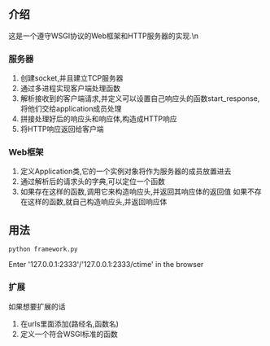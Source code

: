 ## 介绍
这是一个遵守WSGI协议的Web框架和HTTP服务器的实现.\n
### 服务器
1. 创建socket,并且建立TCP服务器
2. 通过多进程实现客户端处理函数
3. 解析接收到的客户端请求,并定义可以设置自己响应头的函数start_response,将他们交给application成员处理
4. 拼接处理好后的响应头和响应体,构造成HTTP响应
5. 将HTTP响应返回给客户端
### Web框架
1. 定义Application类,它的一个实例对象将作为服务器的成员放置进去
2. 通过解析后的请求头的字典,可以定位一个函数
3. 如果存在这样的函数,调用它来构造响应头,并返回其响应体的返回值
   如果不存在这样的函数,就自己构造响应头,并返回响应体
## 用法
```
python framework.py
```
Enter '127.0.0.1:2333'/'127.0.0.1:2333/ctime' in the browser
### 扩展
如果想要扩展的话
1. 在urls里面添加(路经名,函数名)
2. 定义一个符合WSGI标准的函数
